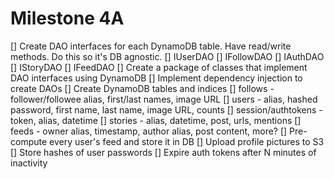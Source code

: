 # Milestone 4A
[] Create DAO interfaces for each DynamoDB table. Have read/write methods. Do this so it's DB agnostic.
    [] IUserDAO
    [] IFollowDAO
    [] IAuthDAO
    [] IStoryDAO
    [] IFeedDAO
[] Create a package of classes that implement DAO interfaces using DynamoDB
[] Implement dependency injection to create DAOs
[] Create DynamoDB tables and indices
    [] follows - follower/followee alias, first/last names, image URL
    [] users - alias, hashed password, first name, last name, image URL, counts
    [] session/authtokens - token, alias, datetime
    [] stories - alias, datetime, post, urls, mentions
    [] feeds - owner alias, timestamp, author alias, post content, more?
[] Pre-compute every user's feed and store it in DB 
[] Upload profile pictures to S3
[] Store hashes of user passwords
[] Expire auth tokens after N minutes of inactivity